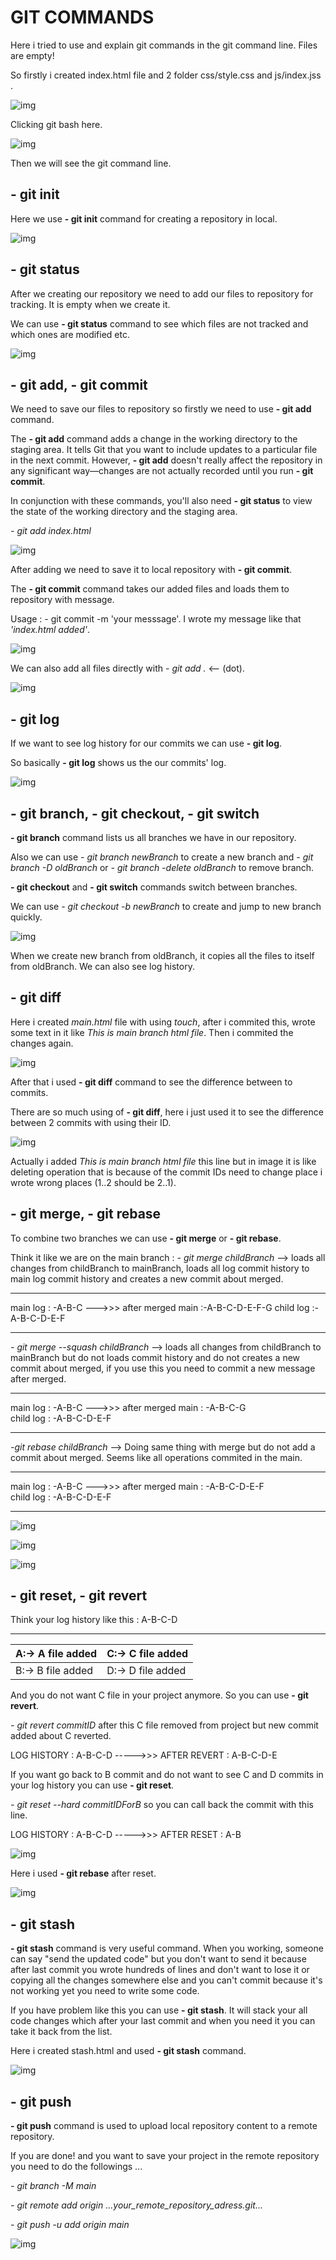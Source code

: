 # GIT COMMANDS

Here i tried to use and explain git commands in the git command line. Files are empty!

So firstly i created index.html file and 2 folder css/style.css and js/index.jss .

![img](readme_img/1.png)

Clicking git bash here.

![img](readme_img/2.png)

Then we will see the git command line.

## - git init

Here we use **- git init** command for creating a repository in local.

![img](readme_img/3.png)

## - git status

After we creating our repository we need to add our files to repository for tracking.
It is empty when we create it.

We can use **- git status** command to see which files are not tracked and which ones are modified etc.

![img](readme_img/4.png)

## - git add, - git commit

We need to save our files to repository so firstly we need to use **- git add** command. 

The **- git add** command adds a change in the working directory to the staging area. It tells Git that you want to include updates to a particular file in the next commit. However, **- git add** doesn't really affect the repository in any significant way—changes are not actually recorded until you run **- git commit**.

In conjunction with these commands, you'll also need **- git status** to view the state of the working directory and the staging area.

*- git add index.html*

![img](readme_img/5.png)

After adding we need to save it to local repository with **- git commit**.

The **- git commit** command takes our added files and loads them to repository with message.

Usage : - git commit -m 'your messsage'. I wrote my message like that *'index.html added'*.

![img](readme_img/6.png)

We can also add all files directly with *- git add .* <-- (dot).

![img](readme_img/7.png)

## - git log

If we want to see log history for our commits we can use **- git log**.

So basically **- git log** shows us the our commits' log.

![img](readme_img/8.png)

## - git branch, - git checkout, - git switch

**- git branch** command lists us all branches we have in our repository.

Also we can use *- git branch newBranch* to create a new branch and *- git branch -D oldBranch* or *- git branch -delete oldBranch* to remove branch.

**- git checkout** and **- git switch** commands switch between branches.

We can use *- git checkout -b newBranch* to create and jump to new branch quickly.

![img](readme_img/9.png)

When we create new branch from oldBranch, it copies all the files to itself from oldBranch. We can also see log history.

## - git diff

Here i created *main.html* file with using *touch*, after i commited this, wrote some text in it like *This is main branch html file*. Then i commited the changes again. 

![img](readme_img/10.png)

After that i used **- git diff** command to see the difference between to commits.

There are so much using of **- git diff**, here i just used it to see the difference between 2 commits with using their ID.

![img](readme_img/11.png)

Actually i added *This is main branch html file* this line but in image it is like deleting operation that is because of the commit IDs need to change place i wrote wrong places (1..2 should be 2..1).

## - git merge, - git rebase

To combine two branches we can use **- git merge** or **- git rebase**.

Think it like we are on the main branch : *- git merge childBranch* --> loads all changes from childBranch to mainBranch, loads all log commit history to main log commit history and creates a new commit about merged.

--------------------------------------------------------------------------------------------------------------------------------------
main log  : -A-B-C              --->>>   after merged main :-A-B-C-D-E-F-G 
child log :-A-B-C-D-E-F           

---------------------------------------------------------------------------------------------------------------------------------------

*- git merge --squash childBranch* -->  loads all changes from childBranch to mainBranch but do not loads commit history and do not creates a new commit about merged, if you use this you need to commit a new message after merged.

---------------------------------------------------------------------------------------------------------------------------------------
main log  : -A-B-C              --->>>   after merged main : -A-B-C-G        
child log : -A-B-C-D-E-F  

---------------------------------------------------------------------------------------------------------------------------------------


*-git rebase childBranch* --> Doing same thing with merge but do not add a commit about merged. Seems like all operations commited in the main.

---------------------------------------------------------------------------------------------------------------------------------------
main log  : -A-B-C              --->>>  after merged main : -A-B-C-D-E-F    
child log : -A-B-C-D-E-F

---------------------------------------------------------------------------------------------------------------------------------------

![img](readme_img/12.png)

![img](readme_img/13.png)

![img](readme_img/15.png)


## - git reset, - git revert

Think your log history like this : A-B-C-D

--------------------------------------------
| A:-> A file added   | C:-> C file added  |
|---------------------|--------------------|
| B:-> B file added   | D:-> D file added  |


And you do not want C file in your project anymore. So you can use **- git revert**.

*- git revert commitID* after this C file removed from project but new commit added about C reverted.

LOG HISTORY : A-B-C-D  ----->>> AFTER REVERT : A-B-C-D-E

If you want go back to B commit and do not want to see C and D commits in your log history you can use **- git reset**.

*- git reset --hard commitIDForB* so you can call back the commit with this line.

LOG HISTORY : A-B-C-D  ----->>> AFTER RESET : A-B

![img](readme_img/14.png)

Here i used **- git rebase** after reset.

![img](readme_img/15.png)

## - git stash

**- git stash** command is very useful command. When you working, someone can say "send the updated code" but you don't want to send it because after last commit you wrote hundreds of lines and don't want to lose it or copying all the changes somewhere else and you can't commit because it's not working yet you need to write some code.

If you have problem like this you can use **- git stash**. It will stack your all code changes which after your last commit and when you need it you can take it back from the list. 

Here i created stash.html and used **- git stash** command.

![img](readme_img/16.png)

## - git push

**- git push** command is used to upload local repository content to a remote repository.

If you are done! and you want to save your project in the remote repository you need to do the followings ...

*- git branch -M main* 

*- git remote add origin ...your_remote_repository_adress.git...* 

*- git push -u add origin main* 

![img](readme_img/17.png)

